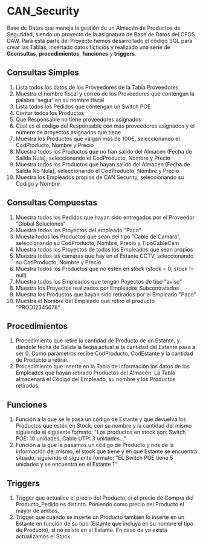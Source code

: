 # CAN_Security
Base de Datos que maneja la gestión de un Almacén de Productos de Seguridad, siendo un proyecto de la asignatura de Base de Datos del CFGS DAW.
Para está parte del Proyecto hemos desarrollado el código SQL para crear las Tablas, insertado datos ficticios y realizado una serie de **0consultas**, **procedimientos**, **funciones** y **triggers**.

## Consultas Simples
1. Lista todos los datos de los Proveedores de la Tabla Proveedores
2. Muestra el nombre fiscal y correo de los Proveedores que contengan la palabra 'segur' en su nombre fiscal
3. Lista todos los Pedidos que contengan un Switch POE
4. Contar todos los Productos
5. Que Responsable no tiene proveedores asignados
6. Cual es el código del Responsable con más proveedores asignados y el número de proyectos asignados que tiene
7. Muestra los Productos que valgan más de 100€, seleccionando el CodProducto, Nombre y Precio
8. Muestra todos los Productos que no han salido del Almacen (Fecha de Salida Nula), seleccionando el CodProducto, Nombre y Precio
9. Muestra todos los Productos que hayan salido del Almacen (Fecha de Salida No Nula), seleccionando el CodProducto, Nombre y Precio
10. Muestra los Empleados propios de CAN Security, seleccionando su Codigo y Nombre

## Consultas Compuestas
1. Muestra todos los Pedidos que hayan sido entregados por el Proveedor "Global Soluciones"
2. Muestra todos los Proyectos del empleado "Paco"
3. Muesta todos los Productos que sean del tipo "Cable de Camara", seleccionando su CodProducto, Nombre, Precio y TipoCableCam
4. Muestra todos los Proyectos de todos los Empleados que sean propios
5. Muestra todos las camaras que hay en el Estante CCTV, seleccionando su CodProducto, Nombre y Precio
6. Muestra todos los Productos que no esten en stock (stock = 0, stock != null)
7. Muestra todos los Empleados que tengan Poyectos de tipo "aviso"
8. Muestra los Proyectos realizados por Empleados Subcontratados
9. Muestra los Productos que hayan sido retirados por el Empleado "Paco"
10. Muestra el Nombre del Empleado que retiro el producto "PROD12345678"

## Procedimientos
1. Procedimiento que retire la cantidad de Producto de un Estante, y dándole fecha de Salida la fecha actual si la cantidad del Estante pasa a ser 0. Como parámetros recibe CodProducto, CodEstante y la cantidad de Producto a retirar.
2. Procedimiento que inserte en la Tabla de Información los datos de los Empleados que hayan retirado  Productos del Almacén. La Tabla almacenará el Código del Empleado, su nombre y los Productos retirados.

## Funciones
1. Función a la que se le pasa un código de Estante y que devuelva los Productos que estén en Stock, con su nombre y la cantidad del mismo siguiendo el siguiente formato: "Los productos en stock son: Switch POE: 10 unidades, Cable UTP: 3 unidades..."
2. Función a la que le pasamos un código de Producto y nos de la información del mismo, el stock que tiene y en que Estante se encuentra situado, siguiendo el siguiente formato: "EL Switch POE tiene 5 unidades y se encuentra en el Estante 1"

## Triggers
1. Trigger que actualice el precio del Producto, si el precio de Compra del Producto_Pedido es distinto. Poniendo como precio del Producto el mayor de ambos.
2. Trigger que cuando se inserte un Producto también lo inserte en un Estante en función de su tipo (Estante que incluya en su nombre el tipo de Producto), si no existe en el Estante. En caso de ya exista actualizamos el Stock.
